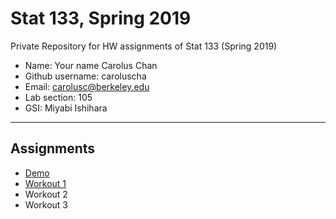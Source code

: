 # Stat 133, Spring 2019

Private Repository for HW assignments of Stat 133 (Spring 2019)

- Name: Your name Carolus Chan
- Github username: caroluscha
- Email: carolusc@berkeley.edu
- Lab section: 105
- GSI: Miyabi Ishihara

-----

## Assignments

- [Demo](demo)
- [Workout 1](workout1)
- Workout 2
- Workout 3


